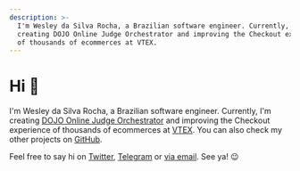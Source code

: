 ```yaml
---
description: >-
  I'm Wesley da Silva Rocha, a Brazilian software engineer. Currently, I'm
  creating DOJO Online Judge Orchestrator and improving the Checkout experience
  of thousands of ecommerces at VTEX.
---
```


# Hi 👋

I'm Wesley da Silva Rocha, a Brazilian software engineer. Currently, I'm creating [DOJO Online Judge Orchestrator](https://dojo.run/ "") and improving the Checkout experience of thousands of ecommerces at [VTEX](https://vtex.com/ ""). You can also check my other projects on [GitHub](https://github.com/wdsrocha/ "").

Feel free to say hi on [Twitter](https://twitter.com/wdsrocha/ ""), [Telegram](https://t.me/wdsrocha/ "") or [via email](mailto\:hi@wdsrocha.com ""). See ya! 😉
